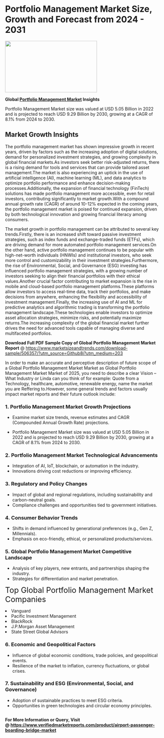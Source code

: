 <H1>Portfolio Management Market Size, Growth and Forecast from 2024 - 2031</H1><img class="aligncenter size-medium wp-image-584254" src="https://thirdeyenews.in/wp-content/uploads/2024/09/Global-Market-Research-300x168.jpeg" alt="" width="300" height="168" /><p><strong>Global&nbsp;<a href="https://www.marketsizeandtrends.com/download-sample/506357/?utm_source=Github8j?utm_medium=203">Portfolio Management Market</a> Insights</strong></p><p>Portfolio Management Market size was valued at USD 5.05 Billion in 2022 and is projected to reach USD 9.29 Billion by 2030, growing at a CAGR of 8.1% from 2024 to 2030.</p><p><h2>Market Growth Insights</h2> <p>The portfolio management market has shown impressive growth in recent years, driven by factors such as the increasing adoption of digital solutions, demand for personalized investment strategies, and growing complexity in global financial markets.As investors seek better risk-adjusted returns, there is a rising demand for tools and services that can provide tailored asset management.The market is also experiencing an uptick in the use of artificial intelligence (AI), machine learning (ML), and data analytics to optimize portfolio performance and enhance decision-making processes.Additionally, the expansion of financial technology (FinTech) solutions has made portfolio management more accessible, even for retail investors, contributing significantly to market growth.With a compound annual growth rate (CAGR) of around 10-12% expected in the coming years, the portfolio management market is poised for continued expansion, driven by both technological innovation and growing financial literacy among consumers.</p> <p>The market growth in portfolio management can be attributed to several key trends.Firstly, there is an increased shift toward passive investment strategies, such as index funds and exchange-traded funds (ETFs), which are driving demand for more automated portfolio management services.On the other hand, active portfolio management continues to be popular with high-net-worth individuals (HNWIs) and institutional investors, who seek more control and customizability in their investment strategies.Furthermore, the rise of Environmental, Social, and Governance (ESG) investing has influenced portfolio management strategies, with a growing number of investors seeking to align their financial portfolios with their ethical values.Another crucial factor contributing to market expansion is the rise in mobile and cloud-based portfolio management platforms.These platforms allow investors to access real-time data, track their portfolios, and make decisions from anywhere, enhancing the flexibility and accessibility of investment management.Finally, the increasing use of AI and ML for predictive analytics and algorithmic trading is transforming the portfolio management landscape.These technologies enable investors to optimize asset allocation strategies, minimize risks, and potentially maximize returns.The increasing complexity of the global financial market further drives the need for advanced tools capable of managing diverse and multifaceted portfolios.<p><span class=""><strong>Download Full PDF Sample Copy of Global Portfolio Management Market Report</strong> @ <a href="https://www.marketsizeandtrends.com/download-sample/506357/?utm_source=Github8j?utm_medium=203" target="_blank">https://www.marketsizeandtrends.com/download-sample/506357/?utm_source=Github8j?utm_medium=203</a></span></p><p>In order to make an accurate and perceptive description of future scope of a Global&nbsp;Portfolio Management Market Market as Global&nbsp;Portfolio Management Market Market of 2025, you need to describe a clear Vision &ndash; What Industry or Linda can you think of for example: Quote from a Technology, healthcare, automotive, renewable energy, name the market you are Reffering to.However, some general trends and factors usually impact market reports and their future outlook include:</p><h3>1.&nbsp;<strong>Portfolio Management Market Growth Projections</strong></h3><ul><li>Examine market size trends, revenue estimates and CAGR (Compounded Annual Growth Rate) projections.</li><li><p>Portfolio Management Market size was valued at USD 5.05 Billion in 2022 and is projected to reach USD 9.29 Billion by 2030, growing at a CAGR of 8.1% from 2024 to 2030.</p></li></ul><h3>2.&nbsp;<strong>Portfolio Management Market Technological Advancements</strong></h3><ul><li>Integration of AI, IoT, blockchain, or automation in the industry.</li><li>Innovations driving cost reductions or improving efficiency.</li></ul><h3>3.&nbsp;<strong>Regulatory and Policy Changes</strong></h3><ul><li>Impact of global and regional regulations, including sustainability and carbon-neutral goals.</li><li>Compliance challenges and opportunities tied to government initiatives.</li></ul><h3>4.&nbsp;<strong>Consumer Behavior Trends</strong></h3><ul><li>Shifts in demand influenced by generational preferences (e.g., Gen Z, Millennials).</li><li>Emphasis on eco-friendly, ethical, or personalized products/services.</li></ul><h3>5.&nbsp;<strong>Global Portfolio Management Market Competitive Landscape</strong></h3><ul><li>Analysis of key players, new entrants, and partnerships shaping the industry.</li><li>Strategies for differentiation and market penetration.</li></ul><p data-pm-slice="1 1 []"><span style="color: inherit; font-family: inherit; font-size: 25px;">Top Global Portfolio Management Market Companies</span></p><div class="" data-test-id=""><p><li>Vanguard</li><li> Pacific Investment Management</li><li> BlackRock</li><li> J.P.Morgan Asset Management</li><li> State Street Global Advisors</li></p></div><h3>6.&nbsp;<strong>Economic and Geopolitical Factors</strong></h3><ul><li>Influence of global economic conditions, trade policies, and geopolitical events.</li><li>Resilience of the market to inflation, currency fluctuations, or global crises.</li></ul><h3>7.&nbsp;<strong>Sustainability and ESG (Environmental, Social, and Governance)</strong></h3><ul><li>Adoption of sustainable practices to meet ESG criteria.</li><li>Opportunities in green technologies and circular economy principles.</li></ul><h2><strong style="font-size: 14px;">For More Information or Query, Visit @&nbsp;</strong><a style="background-color: #ffffff; font-size: 14px;" href="https://www.marketsizeandtrends.com/report/portfolio-management-market/" target="_blank">https://www.verifiedmarketreports.com/product/airport-passenger-boarding-bridge-market</a></h2>